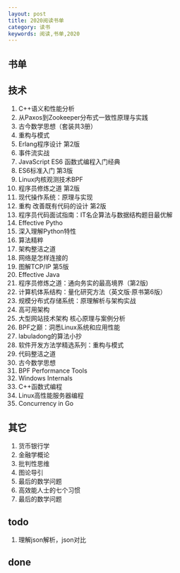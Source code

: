 ```yaml
---
layout: post
title: 2020阅读书单
category: 读书
keywords: 阅读,书单,2020
---
```


## 书单

## 技术

1. C++语义和性能分析
2. 从Paxos到Zookeeper分布式一致性原理与实践
3. 古今数学思想（套装共3册）
4. 重构与模式
5. Erlang程序设计 第2版
6. 事件流实战
7. JavaScript ES6 函数式编程入门经典
8. ES6标准入门 第3版
9. Linux内核观测技术BPF
10. 程序员修炼之道 第2版
11. 现代操作系统：原理与实现
12. 重构 改善既有代码的设计 第2版
13. 程序员代码面试指南：IT名企算法与数据结构题目最优解
14. Effective Pytho
15. 深入理解Python特性
16. 算法精粹
17. 架构整洁之道
18. 网络是怎样连接的
19. 图解TCP/IP 第5版
20. Effective Java
21. 程序员修炼之道：通向务实的最高境界（第2版)
22. 计算机体系结构：量化研究方法（英文版·原书第6版）
23. 规模分布式存储系统：原理解析与架构实战
24. 高可用架构 
25. 大型网站技术架构 核心原理与案例分析
26. BPF之巅：洞悉Linux系统和应用性能
27. labuladong的算法小抄
28. 软件开发方法学精选系列：重构与模式
29. 代码整洁之道
30. 古今数学思想
31. BPF Performance Tools
32. Windows Internals
33. C++函数式编程
34. Linux高性能服务器编程
35. Concurrency in Go

## 其它

1. 货币银行学
2. 金融学概论
3. 批判性思维
4. 图论导引
5. 最后的数学问题
6. 高效能人士的七个习惯
7. 最后的数学问题

## todo

1. 理解json解析，json对比

## done